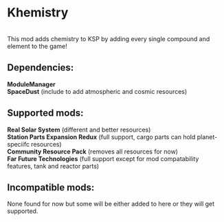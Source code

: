 # Khemistry
<br>
This mod adds chemistry to KSP by adding every single compound and element to the game! <br>

<h2>Dependencies:</h2>
<strong>ModuleManager</strong> <br>
<strong>SpaceDust</strong> (include to add atmospheric and cosmic resources) <br>

<h2>Supported mods:</h2>
<strong>Real Solar System</strong> (different and better resources) <br>
<strong>Station Parts Expansion Redux</strong> (full support, cargo parts can hold planet-speciifc resources) <br>
<strong>Community Resource Pack</strong> (removes all resources for now) <br>
<strong>Far Future Technologies</strong> (full support except for mod compatability features, tank and reactor parts) <br>

<h2>Incompatible mods:</h2>
None found for now but some will be either added to here or they will get supported. <br>
